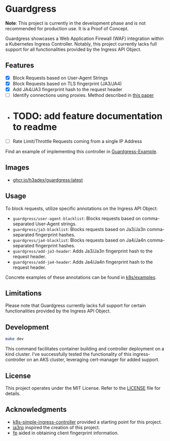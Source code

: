 # Guardgress


**Note**: This project is currently in the development phase and is not 
recommended for production use. It is a Proof of Concept.

Guardgress showcases a Web Application Firewall (WAF) integration within 
a Kubernetes Ingress Controller. Notably, this project currently lacks 
full support for all functionalities provided by the Ingress API Object.

## Features
- [x] Block Requests based on User-Agent Strings
- [x] Block Requests based on TLS fingerprint (JA3/JA4)
- [x] Add JA4/JA3 fingerprint hash to the request header
- [ ] Identify connections using proxies. Method described in [this paper](https://dl.acm.org/doi/abs/10.1007/978-3-031-21280-2_18)
- # TODO: add feature documentation to readme
- [ ] Rate Limit/Throttle Requests coming from a single IP Address

Find an example of implementing this controller in 
[Guardgress-Example](https://github.com/h3adex/guardgress-example).

## Images
- [ghcr.io/h3adex/guardgress:latest](https://github.com/h3adex/guardgress/pkgs/container/guardgress)

## Usage
To block requests, utilize specific annotations on the Ingress API Object:

- `guardgress/user-agent-blacklist`: Blocks requests based on comma-separated User-Agent strings.
- `guardgress/ja3-blacklist`: Blocks requests based on Ja3/Ja3n comma-separated fingerprint hashes.
- `guardgress/ja4-blacklist`: Blocks requests based on Ja4/Ja4n comma-separated fingerprint hashes.
- `guardgress/add-ja3-header`: Adds Ja3/Ja3n fingerprint hash to the request header.
- `guardgress/add-ja4-header`: Adds Ja4/Ja4n fingerprint hash to the request header.

Concrete examples of these annotations can be found in [k8s/examples](k8s/examples).

## Limitations
Please note that Guardgress currently lacks full support for certain functionalities provided by the Ingress API Object.

## Development
```sh
make dev
```
This command facilitates container building and controller deployment on a kind cluster.
I've successfully tested the functionality of this ingress-controller on an AKS cluster,
leveraging cert-manager for added support.

## License
This project operates under the MIT License. Refer to the [LICENSE](LICENSE) file for details.

## Acknowledgments
- [k8s-simple-ingress-controller](https://github.com/calebdoxsey/kubernetes-simple-ingress-controller) provided a starting point for this project.
- [ja3rp](https://github.com/sleeyax/ja3rp) inspired the creation of this project.
- [fp](https://github.com/gospider007/fp) aided in obtaining client fingerprint information.